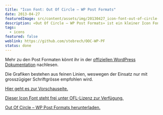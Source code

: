```yaml
---
title: "Icon Font: Out Of Circle – WP Post Formats"
date: 2013-04-27
featuredImage: src/content/assets/img/20130427_icon-font-out-of-circle--wp-post-formats.png
description: «Out Of Circle – WP Post Formats» ist ein kleiner Icon Font, mithilfe man die aktuell vorhanden Post Formate in WordPress grafisch aufpolieren kann.
tags:
  - icons
featured: false
weblink: https://github.com/stebrech/OOC-WP-PF
status: done
---
```

Mehr zu den Post Formaten könnt ihr in der [offiziellen WordPress Dokumentation](https://wordpress.org/support/article/post-formats/) nachlesen.

Die Grafiken bestehen aus feinen Linien, weswegen der Einsatz nur mit grosszügiger Schriftgrösse empfohlen wird.

[Hier geht es zur Vorschauseite.](https://stebrech.github.io/OOC-WP-PF/)

[Dieser Icon Font steht frei unter OFL-Lizenz zur Verfügung.](https://stebrech.github.io/OOC-WP-PF/license.txt)

[Out Of Circle – WP Post Formats herunterladen.](https://github.com/stebrech/OOC-WP-PF)
